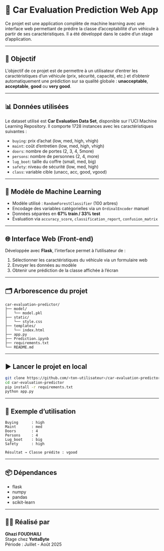 
# 🚗 Car Evaluation Prediction Web App

Ce projet est une application complète de machine learning avec une interface web permettant de prédire la classe d’acceptabilité d’un véhicule à partir de ses caractéristiques. Il a été développé dans le cadre d’un stage d’application.

---

## 🎯 Objectif

L’objectif de ce projet est de permettre à un utilisateur d’entrer les caractéristiques d’un véhicule (prix, sécurité, capacité, etc.) et d’obtenir automatiquement une prédiction sur sa qualité globale : **unacceptable**, **acceptable**, **good** ou **very good**.

---

## 📊 Données utilisées

Le dataset utilisé est **Car Evaluation Data Set**, disponible sur l'UCI Machine Learning Repository. Il comporte 1728 instances avec les caractéristiques suivantes :

- `buying`: prix d’achat (low, med, high, vhigh)
- `maint`: coût d’entretien (low, med, high, vhigh)
- `doors`: nombre de portes (2, 3, 4, 5more)
- `persons`: nombre de personnes (2, 4, more)
- `lug_boot`: taille du coffre (small, med, big)
- `safety`: niveau de sécurité (low, med, high)
- `class`: variable cible (unacc, acc, good, vgood)

---

## 🧠 Modèle de Machine Learning

- Modèle utilisé : `RandomForestClassifier` (100 arbres)
- Encodage des variables catégorielles via un `OrdinalEncoder` manuel
- Données séparées en **67% train / 33% test**
- Évaluation via `accuracy_score`, `classification_report`, `confusion_matrix`

---

## 🌐 Interface Web (Front-end)

Développée avec **Flask**, l’interface permet à l’utilisateur de :

1. Sélectionner les caractéristiques du véhicule via un formulaire web
2. Envoyer les données au modèle
3. Obtenir une prédiction de la classe affichée à l’écran

---

## 🗂 Arborescence du projet

```
car-evaluation-predictor/
├── model/
│   └── model.pkl
├── static/
│   └── style.css
├── templates/
│   └── index.html
├── app.py
├── Prediction.ipynb
├── requirements.txt
└── README.md
```

---

## ▶️ Lancer le projet en local

```bash
git clone https://github.com/<ton-utilisateur>/car-evaluation-predictor.git
cd car-evaluation-predictor
pip install -r requirements.txt
python app.py
```

---

## 🧪 Exemple d’utilisation

```text
Buying      : high
Maint       : med
Doors       : 4
Persons     : 4
Lug_boot    : big
Safety      : high

Résultat → Classe prédite : vgood
```

---

## 📦 Dépendances

- flask
- numpy
- pandas
- scikit-learn

---

## 👨‍💻 Réalisé par

**Ghazi FOUDHAILI**  
Stage chez **YottaByte**  
Période : Juillet - Août 2025

